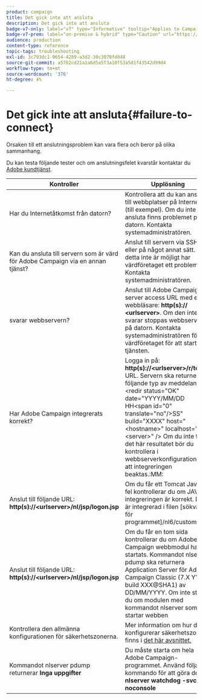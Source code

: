 ```yaml
---
product: campaign
title: Det gick inte att ansluta
description: Det gick inte att ansluta
badge-v7-only: label="v7" type="Informative" tooltip="Applies to Campaign Classic v7 only"
badge-v7-prem: label="on-premise & hybrid" type="Caution" url="https://experienceleague.adobe.com/docs/campaign-classic/using/installing-campaign-classic/architecture-and-hosting-models/hosting-models-lp/hosting-models.html?lang=en" tooltip="Applies to on-premise and hybrid deployments only"
audience: production
content-type: reference
topic-tags: troubleshooting
exl-id: 3c793dc1-9654-4289-a3d2-30c3078fd848
source-git-commit: a5762cd21a1a6d5a5f3a10f53a5d1f43542d99d4
workflow-type: tm+mt
source-wordcount: '376'
ht-degree: 4%

---
```


# Det gick inte att ansluta{#failure-to-connect}



Orsaken till ett anslutningsproblem kan vara flera och beror på olika sammanhang.

Du kan testa följande tester och om anslutningsfelet kvarstår kontaktar du [Adobe kundtjänst](https://helpx.adobe.com/se/enterprise/admin-guide.html/enterprise/using/support-for-experience-cloud.ug.html).



<table> 
<thead> 
<tr> 
<th>Kontroller<br /> </th> 
<th>Upplösning<br /> </th> 
</tr> 
</thead> 
<tbody> 
<tr> 
<td>Har du Internetåtkomst från datorn?</td> 
<td>Kontrollera att du kan ansluta till webbplatser på Internet (till exempel). Om du inte kan ansluta finns problemet på datorn. Kontakta systemadministratören.</td>
</tr>
<tr> 
<td>Kan du ansluta till servern som är värd för Adobe Campaign via en annan tjänst?</td> 
<td>Anslut till servern via SSH eller på något annat sätt. Om detta inte är möjligt har värdföretaget ett problem. Kontakta systemadministratören.</td>
</tr>
<tr> 
<td>svarar webbservern?</td> 
<td>Anslut till Adobe Campaign server access URL med en webbläsare: <b>http(s):// &lt;urlserver&gt;</b>. Om den inte svarar stoppas webbservern på datorn. Kontakta systemadministratören för värdföretaget för att starta om tjänsten.</td>
</tr>
<tr> 
<td>Har Adobe Campaign integrerats korrekt?</td> 
<td>Logga in på: <b>http(s)://&lt;urlserver&gt;/r/test</b> URL. Servern ska returnera följande typ av meddelande: &lt;redir status="OK" date="YYYY/MM/DD HH&lt;span id="0" translate="no"/&gt;SS" build="XXXX" host="&lt;hostname&gt;" localhost="&lt;server&gt;" /&gt;
Om du inte får det här resultatet bör du kontrollera i webbserverkonfigurationen att integreringen beaktas.:MM:</td>
</tr>
<tr> 
<td>Anslut till följande URL: <b>http(s)://&lt;urlserver&gt;/nl/jsp/logon.jsp</b></td>
<td>Om du får ett Tomcat Java-fel kontrollerar du om JAVA-integreringen är korrekt. Den är integrerad i filen [sökväg för programmet]/nl6/customer.sh</td>
</tr>
<tr> 
<td>Anslut till följande URL: <b>http(s)://&lt;urlserver&gt;/nl/jsp/logon.jsp</b></td>
<td>Om du får en tom sida kontrollerar du om Adobe Campaign webbmodul har startats. Kommandot nlserver pdump ska returnera Application Server för Adobe Campaign Classic (7.X YY.R build XXX@SHA1) av DD/MM/YYYY. Om inte startar du om modulen med kommandot nlserver som startar webben</td>
</tr>
<tr>
<td>Kontrollera den allmänna konfigurationen för säkerhetszonerna.</td>
<td>Mer information om hur du konfigurerar säkerhetszoner finns i <a href="https://experienceleague.adobe.com/docs/campaign-classic/using/installing-campaign-classic/additional-configurations/configuring-campaign-server.html?lang=en#configuring-campaign-server"/>det här avsnittet.</a></td>
</tr>
<tr>
<td>Kommandot nlserver pdump returnerar <b>Inga uppgifter</b></td>
<td>Du måste starta om hela Adobe Campaign-programmet. Använd följande kommando för att göra detta: <b>nlserver watchdog -svc -noconsole</b></td>
</tr>
</tbody> 
</table>
